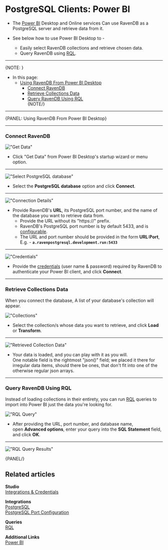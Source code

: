﻿# PostgreSQL Clients: Power BI

* The [Power BI](https://en.wikipedia.org/wiki/Microsoft_Power_BI) Desktop and 
  Online services Can use RavenDB as a PostgreSQL server and retrieve data from it.  

* See below how to use Power BI Desktop to -  
   * Easily select RavenDB collections and retrieve chosen data.  
   * Query RavenDB using [RQL](../../indexes/querying/what-is-rql).  

---

{NOTE: }

* In this page:  
  * [Using RavenDB From Power BI Desktop](../../integrations/postgresql-protocol/power-bi#using-ravendb-from-power-bi-desktop)  
     * [Connect RavenDB](../../integrations/postgresql-protocol/power-bi#connect-ravendb)  
     * [Retrieve Collections Data](../../integrations/postgresql-protocol/power-bi#retrieve-collections-data)  
     * [Query RavenDB Using RQL](../../integrations/postgresql-protocol/power-bi#query-ravendb-using-rql)  
{NOTE/}

---

{PANEL: Using RavenDB From Power BI Desktop}

---

### Connect RavenDB

!["Get Data"](images/get-data-button.png "Get Data")

* Click "Get Data" from Power BI Desktop's startup wizard or menu option.  

---

!["Select PostgreSQL database"](images/select-postgresql-database.png "Select PostgreSQL database")

* Select the **PostgreSQL database** option and click **Connect**.  

---

!["Connection Details"](images/connection-details.png "Connection Details")

* Provide RavenDB's **URL**, its PostgreSQL port number, and the name of the database you 
  want to retrieve data from.  
   * Provide the URL without its "https://" prefix.  
   * RavenDB's PostgreSQL port number is by default 5433, and is [configurable](../../integrations/postgresql-protocol/overview#postgresql-port).  
   * The URL and port number should be provided in the form **URL:Port**,  
     E.g. - **`a.ravenpostgresql.development.run:5433`**  

---

!["Credentials"](images/credentials.png "Credentials")

* Provide the [credentials](../../studio/database/settings/integrations) (user name & password) 
  required by RavenDB to authenticate your Power BI client, and click **Connect**.  

---

### Retrieve Collections Data

When you connect the database, A list of your database's collection will appear.  

!["Collections"](images/collections.png "Collections")

* Select the collection/s whose data you want to retrieve, and click **Load** or **Transform**.  

---

!["Retrieved Collection Data"](images/retrieved-collection-data.png "Retrieved Collection Data")

* Your data is loaded, and you can play with it as you will.  
  One notable field is the rightmost "json()" field; we placed 
  it there for irregular data items, should there be ones, that 
  don't fit into one of the otherwise regular json arrays.  

---

### Query RavenDB Using RQL

Instead of loading collections in their entirety, you can run [RQL](../../indexes/querying/what-is-rql) queries 
to import into Power BI just the data you're looking for.  

!["RQL Query"](images/rql-query.png "RQL Query")

* After providing the URL, port number, and database name,  
  open **Advanced options**, enter your query into the **SQL Statement** field, 
  and click **OK**.  

---

!["RQL Query Results"](images/rql-query-results.png "RQL Query Results")


{PANEL/}

## Related articles

**Studio**  
[Integrations & Credentials](../../studio/database/settings/integrations)  

**Integrations**  
[PostgreSQL](../../integrations/postgresql-protocol/overview)  
[PostgreSQL Port Configuration](../../integrations/postgresql-protocol/overview#postgresql-port)  

**Queries**  
[RQL](../../indexes/querying/what-is-rql)  

**Additional Links**  
[Power BI](https://en.wikipedia.org/wiki/Microsoft_Power_BI)  



